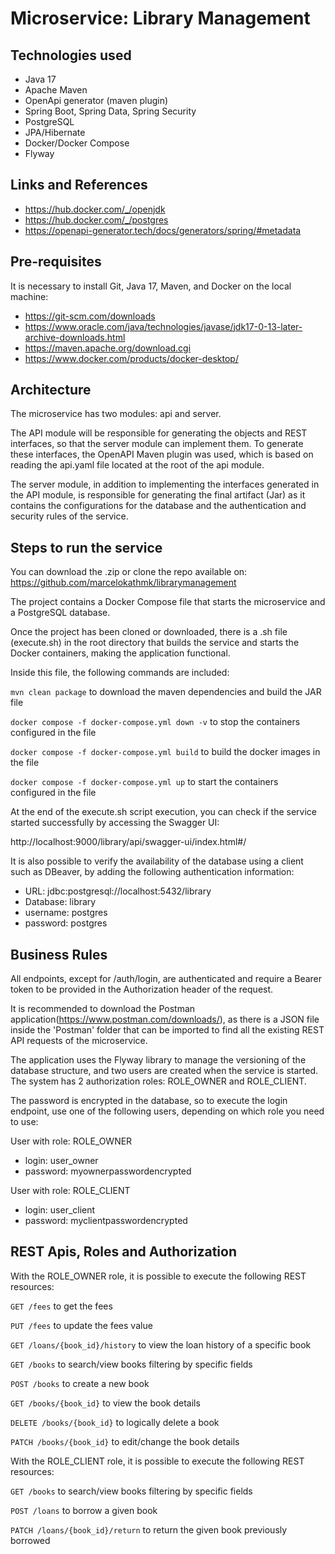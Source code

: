 # Microservice: Library Management

## Technologies used

- Java 17
- Apache Maven
- OpenApi generator (maven plugin)
- Spring Boot, Spring Data, Spring Security
- PostgreSQL
- JPA/Hibernate
- Docker/Docker Compose
- Flyway

## Links and References
- https://hub.docker.com/_/openjdk
- https://hub.docker.com/_/postgres
- https://openapi-generator.tech/docs/generators/spring/#metadata

## Pre-requisites
It is necessary to install Git, Java 17, Maven, and Docker on the local machine:
- https://git-scm.com/downloads
- https://www.oracle.com/java/technologies/javase/jdk17-0-13-later-archive-downloads.html
- https://maven.apache.org/download.cgi
- https://www.docker.com/products/docker-desktop/

## Architecture
The microservice has two modules: api and server.

The API module will be responsible for generating the objects and REST interfaces, so that the server module can implement them.
To generate these interfaces, the OpenAPI Maven plugin was used, which is based on reading the api.yaml file located at the root of the api module.

The server module, in addition to implementing the interfaces generated in the API module, is responsible for generating the final artifact (Jar) as it contains the configurations for the database and the authentication and security rules of the service.

## Steps to run the service
You can download the .zip or clone the repo available on: https://github.com/marcelokathmk/librarymanagement

The project contains a Docker Compose file that starts the microservice and a PostgreSQL database.

Once the project has been cloned or downloaded, there is a .sh file (execute.sh) in the root directory that builds the service and starts the Docker containers, making the application functional.

Inside this file, the following commands are included:

```mvn clean package``` to download the maven dependencies and build the JAR file

```docker compose -f docker-compose.yml down -v``` to stop the containers configured in the file

```docker compose -f docker-compose.yml build``` to build the docker images in the file

```docker compose -f docker-compose.yml up``` to start the containers configured in the file

At the end of the execute.sh script execution, you can check if the service started successfully by accessing the Swagger UI:

http://localhost:9000/library/api/swagger-ui/index.html#/

It is also possible to verify the availability of the database using a client such as DBeaver, by adding the following authentication information:

- URL: jdbc:postgresql://localhost:5432/library
- Database: library
- username: postgres
- password: postgres

## Business Rules

All endpoints, except for /auth/login, are authenticated and require a Bearer token to be provided in the Authorization header of the request.

It is recommended to download the Postman application(https://www.postman.com/downloads/), as there is a JSON file inside the 'Postman' folder that can be imported to find all the existing REST API requests of the microservice.

The application uses the Flyway library to manage the versioning of the database structure, and two users are created when the service is started. The system has 2 authorization roles: ROLE_OWNER and ROLE_CLIENT.

The password is encrypted in the database, so to execute the login endpoint, use one of the following users, depending on which role you need to use:

User with role: ROLE_OWNER
- login: user_owner
- password: myownerpasswordencrypted

User with role: ROLE_CLIENT
- login: user_client
- password: myclientpasswordencrypted

## REST Apis, Roles and Authorization

With the ROLE_OWNER role, it is possible to execute the following REST resources:

```GET /fees``` to get the fees

```PUT /fees``` to update the fees value


```GET /loans/{book_id}/history``` to view the loan history of a specific book

```GET /books``` to search/view books filtering by specific fields

```POST /books``` to create a new book

```GET /books/{book_id}``` to view the book details

```DELETE /books/{book_id}``` to logically delete a book

```PATCH /books/{book_id}``` to edit/change the book details


With the ROLE_CLIENT role, it is possible to execute the following REST resources:

```GET /books``` to search/view books filtering by specific fields


```POST /loans``` to borrow a given book

```PATCH /loans/{book_id}/return``` to return the given book previously borrowed

